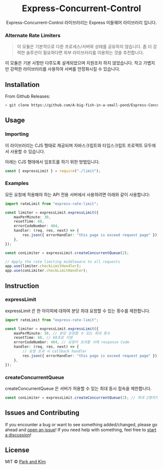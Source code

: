 # <div align="center"> Express-Concurrent-Control </div>

<div align="center">

Express-Concurrent-Control 라이브러리는 Express 미들웨어 라이브러리 입니다.

</div>

### Alternate Rate Limiters

> 이 모듈은 기본적으로 다른 프로세스/서버와 상태를 공유하지 않습니다. 좀 더 강력한 솔루션이 필요하다면 외부 라이브러리를 이용하는 것을 추천합니다.

이 모듈은 기본 사항만 다루도록 설계되었으며 지원조차 하지 않았습니다. 작고 가볍지만 강력한 라이브러리를 사용하여 서버를 안정화시킬 수 있습니다.


## Installation

From Github Releases:

```sh
> git clone https://github.com/A-big-fish-in-a-small-pond/Express-Concurrent-Control.git
```


## Usage

### Importing

이 라이브러리는 CJS 형태로 제공되며 자바스크립트와 타입스크립트 프로젝트 모두에서 사용할 수 있습니다.

아래는 CJS 형태에서 임포트를 하기 위한 방법입니다.

```ts
const { expressLimit } = require("./limit");
```


### Examples

모든 요청에 적용해야 하는 API 전용 서버에서 사용하려면 아래와 같이 사용합니다:

```ts
import rateLimit from "express-rate-limit";

const limiter = expressLimit.expressLimit({
    maxPerMinute: 30,
    resetTime: 60,
    errorCodeNumber: 404,
    handler: (req, res, next) => {
        res.json({ errorHandler: "this page is exceed request page" });
    },
});

const conLimiter = expressLimit.createConcurrentQueue(2);

// Apply the rate limiting middleware to all requests
app.use(limiter.checkLimitHandler);
app.use(conLimiter.checkLimitHandler);
```


## Instruction

### expressLimit

expressLimit 은 한 아이피에 대하여 분당 최대 요청할 수 있는 횟수를 제한합니다.

```ts
import rateLimit from "express-rate-limit";

const limiter = expressLimit.expressLimit({
    maxPerMinute: 30, // 분당 요청할 수 있는 최대 횟수
    resetTime: 60, // 60초로 지정
    errorCodeNumber: 404, // 요청이 초과할 시에 response Code
    handler: (req, res, next) => {
        // 요청 초과 시 callback handler
        res.json({ errorHandler: "this page is exceed request page" });
    },
});
```


### createConcurrentQueue

createConcurrentQueue 은 서버가 허용할 수 있는 최대 동시 접속을 제한합니다.

```ts
const conLimiter = expressLimit.createConcurrentQueue(2); // 최대 2명까지 동시 접속이 가능
```


## Issues and Contributing

If you encounter a bug or want to see something added/changed, please go ahead
and [open an issue](https://github.com/A-big-fish-in-a-small-pond/Express-Concurrent-Control/issues/new)!
If you need help with something, feel free to
[start a discussion](https://github.com/A-big-fish-in-a-small-pond/Express-Concurrent-Control/discussions/new)!


## License

MIT © [Park and Kim](http://github.com/libtv)
